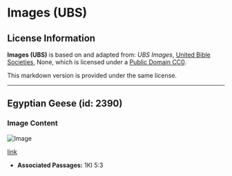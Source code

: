 # Images (UBS)

## License Information

**Images (UBS)** is based on and adapted from: _UBS Images_, [United Bible Societies](https://unitedbiblesocieties.org/), None, which is licensed under a [Public Domain CC0](https://creativecommons.org/public-domain/cc0/).

This markdown version is provided under the same license.



--------------------------------

## Egyptian Geese (id: 2390)

### Image Content

![Image](https://cdn.aquifer.bible/aquifer-content/resources/Media/WEB-0202_egyptian_geese.jpg)

[link](https://cdn.aquifer.bible/aquifer-content/resources/Media/WEB-0202_egyptian_geese.jpg)

* **Associated Passages:** 1KI 5:3

